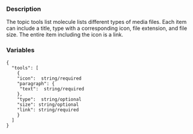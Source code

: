 ### Description
The topic tools list molecule lists different types of media files. Each item can include a title, type with a corresponding icon, file extension, and file size. The entire item including the icon is a link. 

### Variables
~~~
{
  "tools": [
    {
    "icon":  string/required
    "paragraph": {
     "text":  string/required
    },
    "type":  string/optional
    "size": string/optional
    "link": string/required
    }
  ]
}